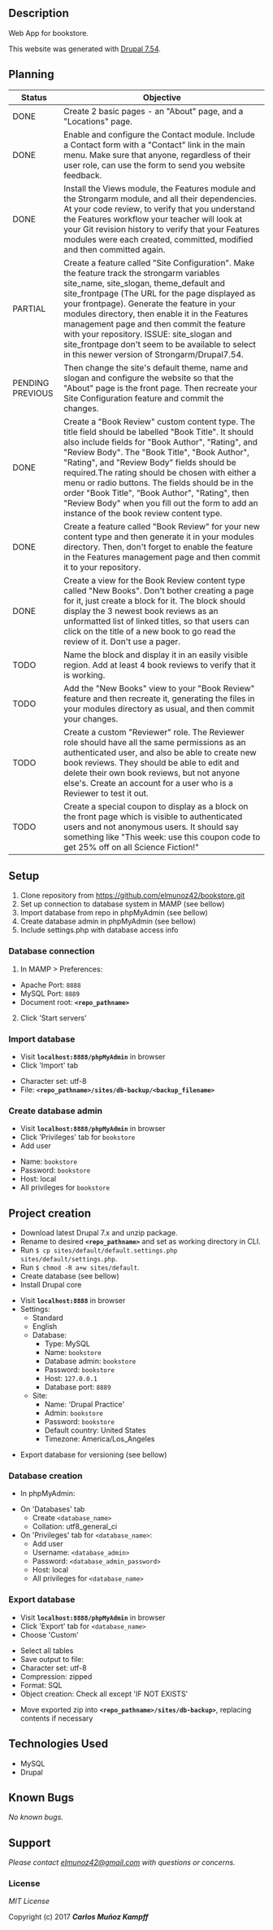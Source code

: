 ## Description

Web App for bookstore.

This website was generated with [Drupal 7.54](https://www.drupal.org/project/drupal/releases/7.54).

## Planning

|Status| Objective |
|------|-----------|
|DONE| Create 2 basic pages - an "About" page, and a "Locations" page.|
|DONE| Enable and configure the Contact module. Include a Contact form with a "Contact" link in the main menu. Make sure that anyone, regardless of their user role, can use the form to send you website feedback.|
|DONE|Install the Views module, the Features module and the Strongarm module, and all their dependencies. At your code review, to verify that you understand the Features workflow your teacher will look at your Git revision history to verify that your Features modules were each created, committed, modified and then committed again.|
|PARTIAL|Create a feature called "Site Configuration". Make the feature track the strongarm variables site_name, site_slogan, theme_default and site_frontpage (The URL for the page displayed as your frontpage). Generate the feature in your modules directory, then enable it in the Features management page and then commit the feature with your repository. ISSUE: site_slogan and site_frontpage don't seem to be available to select in this newer version of Strongarm/Drupal7.54.|
|PENDING PREVIOUS|Then change the site's default theme, name and slogan and configure the website so that the "About" page is the front page. Then recreate your Site Configuration feature and commit the changes.|
|DONE|Create a "Book Review" custom content type. The title field should be labelled "Book Title". It should also include fields for "Book Author", "Rating", and "Review Body". The "Book Title", "Book Author", "Rating", and "Review Body" fields should be required.The rating should be chosen with either a menu or radio buttons. The fields should be in the order "Book Title", "Book Author", "Rating", then "Review Body" when you fill out the form to add an instance of the book review content type.|
|DONE|Create a feature called "Book Review" for your new content type and then generate it in your modules directory. Then, don't forget to enable the feature in the Features management page and then commit it to your repository.|
|DONE|Create a view for the Book Review content type called "New Books". Don't bother creating a page for it, just create a block for it. The block should display the 3 newest book reviews as an unformatted list of linked titles, so that users can click on the title of a new book to go read the review of it. Don't use a pager.|
|TODO|Name the block and display it in an easily visible region. Add at least 4 book reviews to verify that it is working.|
|TODO|Add the "New Books" view to your "Book Review" feature and then recreate it, generating the files in your modules directory as usual, and then commit your changes.|
|TODO|Create a custom "Reviewer" role. The Reviewer role should have all the same permissions as an authenticated user, and also be able to create new book reviews. They should be able to edit and delete their own book reviews, but not anyone else's. Create an account for a user who is a Reviewer to test it out.|
|TODO|Create a special coupon to display as a block on the front page which is visible to authenticated users and not anonymous users. It should say something like "This week: use this coupon code to get 25% off on all Science Fiction!"|

## Setup
1. Clone repository from https://github.com/elmunoz42/bookstore.git
2. Set up connection to database system in MAMP (see bellow)
3. Import database from repo in phpMyAdmin (see bellow)
4. Create database admin in phpMyAdmin (see bellow)
5. Include settings.php with database access info

### Database connection
1. In MAMP > Preferences:
 - Apache Port: `8888`
 - MySQL Port: `8889`
 - Document root: **`<repo_pathname>`**
2. Click 'Start servers'

### Import database
* Visit **`localhost:8888/phpMyAdmin`** in browser
* Click 'Import' tab
 - Character set: utf-8
 - File: **`<repo_pathname>/sites/db-backup/<backup_filename>`**

### Create database admin
* Visit **`localhost:8888/phpMyAdmin`** in browser
* Click 'Privileges' tab for `bookstore`
* Add user
 - Name: `bookstore`
 - Password: `bookstore`
 - Host: local
 - All privileges for `bookstore`


## Project creation
* Download latest Drupal 7.x and unzip package.
* Rename to desired **`<repo_pathname>`** and set as working directory in CLI.
* Run `$ cp sites/default/default.settings.php sites/default/settings.php`.
* Run `$ chmod -R a+w sites/default`.
* Create database (see bellow)
* Install Drupal core
 - Visit **`localhost:8888`** in browser
 - Settings:
   - Standard
   - English
   - Database:
     - Type: MySQL
     - Name: `bookstore`
     - Database admin: `bookstore`
     - Password: `bookstore`
     - Host: `127.0.0.1`
     - Database port: `8889`
   - Site:
     - Name: 'Drupal Practice'
     - Admin: `bookstore`
     - Password: `bookstore`
     - Default country: United States
     - Timezone: America/Los_Angeles
* Export database for versioning (see bellow)


### Database creation
* In phpMyAdmin:
 - On 'Databases' tab
   - Create `<database_name>`
   - Collation: utf8_general_ci
 - On 'Privileges' tab for `<database_name>`:
   - Add user
   - Username: `<database_admin>`
   - Password: `<database_admin_password>`
   - Host: local
   - All privileges for `<database_name>`

### Export database
* Visit **`localhost:8888/phpMyAdmin`** in browser
* Click 'Export' tab for `<database_name>`
* Choose 'Custom'
 - Select all tables
 - Save output to file:
  - Character set: utf-8
  - Compression: zipped
 - Format: SQL
 - Object creation: Check all except 'IF NOT EXISTS'
* Move exported zip into **`<repo_pathname>/sites/db-backup>`**, replacing contents if necessary

## Technologies Used

* MySQL
* Drupal

## Known Bugs

_No known bugs._

## Support

_Please contact elmunoz42@gmail.com with questions or concerns._


### License

*MIT License*

Copyright (c) 2017 _**Carlos Muñoz Kampff**_
